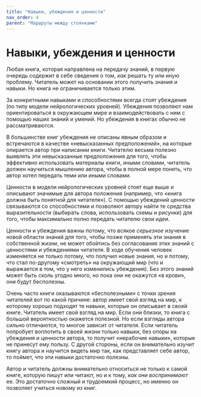 ```yaml
---
title: "Навыки, убеждения и ценности"
nav_order: 4
parent: "Маршруты между стоянками"
---
```


# Навыки, убеждения и ценности

Любая книга, которая направлена на передачу знаний, в первую очередь
содержит в себе сведения о том, *как* решать ту или иную проблему.
Читатель может на основании этого получить знания и навыки.  Но книга
не ограничивается только этим.

За конкретными навыками и способностями всегда стоят убеждения (по
типу модели нейрологических уровней).  Убеждения позволяют нам
ориентироваться в окружающем мире и взаимодействовать с ним с помощью
наших знаний и умений.  Но убеждения в книгах обычно не
рассматриваются.

В большинстве книг убеждения не описаны явным образом и встречаются в
качестве «невысказанных предположений», на которые опирается автор при
написании книги.  Читателю весьма полезно выявлять эти невысказанные
предположения для того, чтобы эффективно использовать материалы книги,
иными словами, читатель должен научиться мышлению автора, чтобы в
полной мере понять, что автор хотел передать теми или иными словами.

Ценности в модели нейрологических уровней стоят еще выше и описывают
значимые для автора положения (например, что «книга должна быть
понятной для читателя»).  С помощью убеждений ценности связываются со
способностями и позволяют автору найти те средства выразительности
(выбирать слова, использовать схемы и рисунки) для того, чтобы
максимально полно передать читателю свои идеи.

Ценности и убеждения важны потому, что всякое *серьезное* изучение
новой области знаний для того, чтобы позже применять эти знания в
собственной жизни, не может обойтись без согласования этих знаний с
ценностями и убеждениями читателя.  В ходе обучения человек изменяется
не только потому, что получил новые знания, но и потому, что стал
по-другому «смотреть» на окружающий мир (что и выражается в том, что у
него изменились убеждения).  Без этого знаний может быть сколь угодно
много, но пока они не окажутся «в крови», они будут бесполезны.

Очень часто книги оказываются «бесполезными» с точки зрения читателей
вот по какой причине: автор имеет свой взгляд на мир, к которому
хорошо подходят те навыки, которые он описывает в своей книге.
Читатель имеет свой взгляд на мир.  Если они близки, то книга с
большой вероятностью окажется полезной.  Но если взгляды автора сильно
отличаются, то многое зависит от читателя.  Если читатель попробует
воплотить в своей жизни только навыки, без опоры на убеждения и
ценности автора, то получит «нерабочие навыки», которые не принесут
ему пользу.  С другой стороны, если он внимательно изучит книгу автора
и научится видеть мир так, как представляет себе автор, то поймет, что
эти навыки достаточно полезны.

Автор и читатель должны внимательно относиться не только к самой
книге, которую пишут или читают, но и к тому, *как они воспринимают*
ее.  Это достаточно сложный и трудоемкий процесс, но именно он
позволяет учиться новому из книг.
